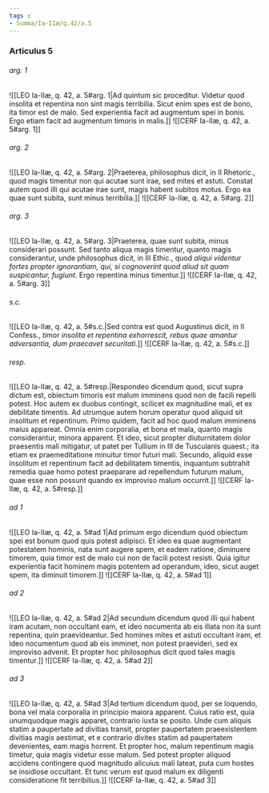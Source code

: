 ```yaml
---
tags : 
- Summa/Ia-IIæ/q.42/a.5
---
```


### Articulus 5

###### arg. 1
![[LEO Ia-IIæ, q. 42, a. 5#arg. 1|Ad quintum sic proceditur. Videtur quod insolita et repentina non sint magis terribilia. Sicut enim spes est de bono, ita timor est de malo. Sed experientia facit ad augmentum spei in bonis. Ergo etiam facit ad augmentum timoris in malis.]]
![[CERF Ia-IIæ, q. 42, a. 5#arg. 1]]

###### arg. 2
![[LEO Ia-IIæ, q. 42, a. 5#arg. 2|Praeterea, philosophus dicit, in II Rhetoric., quod magis timentur non qui acutae sunt irae, sed mites et astuti. Constat autem quod illi qui acutae irae sunt, magis habent subitos motus. Ergo ea quae sunt subita, sunt minus terribilia.]]
![[CERF Ia-IIæ, q. 42, a. 5#arg. 2]]

###### arg. 3
![[LEO Ia-IIæ, q. 42, a. 5#arg. 3|Praeterea, quae sunt subita, minus considerari possunt. Sed tanto aliqua magis timentur, quanto magis considerantur, unde philosophus dicit, in III Ethic., quod *aliqui videntur fortes propter ignorantiam, qui, si cognoverint quod aliud sit quam suspicantur, fugiunt*. Ergo repentina minus timentur.]]
![[CERF Ia-IIæ, q. 42, a. 5#arg. 3]]

###### s.c.
![[LEO Ia-IIæ, q. 42, a. 5#s.c.|Sed contra est quod Augustinus dicit, in II Confess., *timor insolita et repentina exhorrescit, rebus quae amantur adversantia, dum praecavet securitati*.]]
![[CERF Ia-IIæ, q. 42, a. 5#s.c.]]

###### resp.
![[LEO Ia-IIæ, q. 42, a. 5#resp.|Respondeo dicendum quod, sicut supra dictum est, obiectum timoris est malum imminens quod non de facili repelli potest. Hoc autem ex duobus contingit, scilicet ex magnitudine mali, et ex debilitate timentis. Ad utrumque autem horum operatur quod aliquid sit insolitum et repentinum. Primo quidem, facit ad hoc quod malum imminens maius appareat. Omnia enim corporalia, et bona et mala, quanto magis considerantur, minora apparent. Et ideo, sicut propter diuturnitatem dolor praesentis mali mitigatur, ut patet per Tullium in III de Tusculanis quaest.; ita etiam ex praemeditatione minuitur timor futuri mali. Secundo, aliquid esse insolitum et repentinum facit ad debilitatem timentis, inquantum subtrahit remedia quae homo potest praeparare ad repellendum futurum malum, quae esse non possunt quando ex improviso malum occurrit.]]
![[CERF Ia-IIæ, q. 42, a. 5#resp.]]

###### ad 1
![[LEO Ia-IIæ, q. 42, a. 5#ad 1|Ad primum ergo dicendum quod obiectum spei est bonum quod quis potest adipisci. Et ideo ea quae augmentant potestatem hominis, nata sunt augere spem, et eadem ratione, diminuere timorem, quia timor est de malo cui non de facili potest resisti. Quia igitur experientia facit hominem magis potentem ad operandum, ideo, sicut auget spem, ita diminuit timorem.]]
![[CERF Ia-IIæ, q. 42, a. 5#ad 1]]

###### ad 2
![[LEO Ia-IIæ, q. 42, a. 5#ad 2|Ad secundum dicendum quod illi qui habent iram acutam, non occultant eam, et ideo nocumenta ab eis illata non ita sunt repentina, quin praevideantur. Sed homines mites et astuti occultant iram, et ideo nocumentum quod ab eis imminet, non potest praevideri, sed ex improviso advenit. Et propter hoc philosophus dicit quod tales magis timentur.]]
![[CERF Ia-IIæ, q. 42, a. 5#ad 2]]

###### ad 3
![[LEO Ia-IIæ, q. 42, a. 5#ad 3|Ad tertium dicendum quod, per se loquendo, bona vel mala corporalia in principio maiora apparent. Cuius ratio est, quia unumquodque magis apparet, contrario iuxta se posito. Unde cum aliquis statim a paupertate ad divitias transit, propter paupertatem praeexistentem divitias magis aestimat, et e contrario divites statim ad paupertatem devenientes, eam magis horrent. Et propter hoc, malum repentinum magis timetur, quia magis videtur esse malum. Sed potest propter aliquod accidens contingere quod magnitudo alicuius mali lateat, puta cum hostes se insidiose occultant. Et tunc verum est quod malum ex diligenti consideratione fit terribilius.]]
![[CERF Ia-IIæ, q. 42, a. 5#ad 3]]

